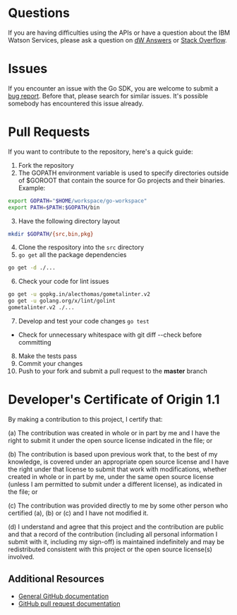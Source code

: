 # Questions

If you are having difficulties using the APIs or have a question about the IBM Watson Services,
please ask a question on [dW Answers][dw] or [Stack Overflow][stackoverflow].

# Issues

If you encounter an issue with the Go SDK, you are welcome to submit a [bug report](https://github.com/watson-developer-cloud/go-sdk/issues).
Before that, please search for similar issues. It's possible somebody has encountered this issue already.

# Pull Requests

If you want to contribute to the repository, here's a quick guide:
  1. Fork the repository
  2. The GOPATH environment variable is used to specify directories outside of $GOROOT that contain the source for Go projects and their binaries. Example:
  ```sh
  export GOPATH="$HOME/workspace/go-workspace"
  export PATH=$PATH:$GOPATH/bin
  ````
  3. Have the following directory layout
  ```sh
  mkdir $GOPATH/{src,bin,pkg}
  ```
  4. Clone the respository into the `src` directory
  5. `go get` all the package dependencies
  ```sh
  go get -d ./...
  ```
  6. Check your code for lint issues
  ```sh
  go get -u gopkg.in/alecthomas/gometalinter.v2
  go get -u golang.org/x/lint/golint
  gometalinter.v2 ./...
  ```
  7. Develop and test your code changes `go test`
  * Check for unnecessary whitespace with git diff --check before committing
  8. Make the tests pass
  9. Commit your changes
  10. Push to your fork and submit a pull request to the **master** branch

# Developer's Certificate of Origin 1.1

By making a contribution to this project, I certify that:

(a) The contribution was created in whole or in part by me and I
   have the right to submit it under the open source license
   indicated in the file; or

(b) The contribution is based upon previous work that, to the best
   of my knowledge, is covered under an appropriate open source
   license and I have the right under that license to submit that
   work with modifications, whether created in whole or in part
   by me, under the same open source license (unless I am
   permitted to submit under a different license), as indicated
   in the file; or

(c) The contribution was provided directly to me by some other
   person who certified (a), (b) or (c) and I have not modified
   it.

(d) I understand and agree that this project and the contribution
   are public and that a record of the contribution (including all
   personal information I submit with it, including my sign-off) is
   maintained indefinitely and may be redistributed consistent with
   this project or the open source license(s) involved.

## Additional Resources
+ [General GitHub documentation](https://help.github.com/)
+ [GitHub pull request documentation](https://help.github.com/send-pull-requests/)

[dw]: https://developer.ibm.com/answers/questions/ask/?topics=watson
[stackoverflow]: http://stackoverflow.com/questions/ask?tags=ibm-watson
